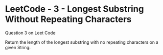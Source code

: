 # LeetCode - 3 - Longest Substring Without Repeating Characters

Question 3 on Leet Code

Return the length of the longest substring with no repeating characters on a given String.
